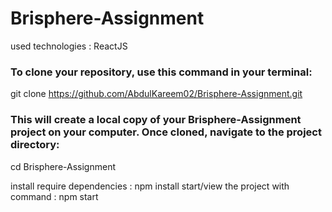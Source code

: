 # Brisphere-Assignment

used technologies : ReactJS

### To clone your repository, use this command in your terminal:

git clone https://github.com/AbdulKareem02/Brisphere-Assignment.git

### This will create a local copy of your Brisphere-Assignment project on your computer. Once cloned, navigate to the project directory:

cd Brisphere-Assignment

install require dependencies : npm install
start/view the project with command : npm start
